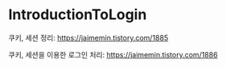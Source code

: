 # IntroductionToLogin

쿠키, 세션 정리: https://jaimemin.tistory.com/1885

쿠키, 세션을 이용한 로그인 처리: https://jaimemin.tistory.com/1886
